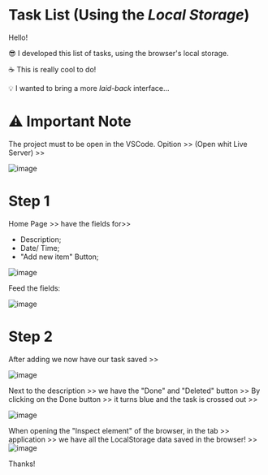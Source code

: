 # Task List (Using the _Local Storage_)
 
Hello!

😎 I developed this list of tasks, using the browser's local storage.

☕ This is really cool to do!

💡 I wanted to bring a more _laid-back_ interface...


# ⚠️ Important Note
The project must to be open in the VSCode. Opition >> (Open whit Live Server) >>

 ![image](https://user-images.githubusercontent.com/67087509/173992079-316a9cde-5e1f-43a4-be02-bc3d548bbfd8.png)


# Step 1

Home Page >> have the fields for>>
 * Description;
 * Date/ Time;
 * "Add new item" Button;

![image](https://user-images.githubusercontent.com/67087509/173990760-95c4521a-c0de-4e7e-9caa-23aa4df2336c.png)


Feed the fields:

![image](https://user-images.githubusercontent.com/67087509/173990836-09cad65a-dea5-417e-8acd-31d90705f326.png)



# Step 2

After adding we now have our task saved >>

![image](https://user-images.githubusercontent.com/67087509/173991243-160f6d5d-a00f-4c6d-8d1f-aeffc6c018de.png)


Next to the description >> we have the "Done" and "Deleted" button >>
By clicking on the Done button >> it turns blue and the task is crossed out >>

![image](https://user-images.githubusercontent.com/67087509/173991832-f5bd792c-de44-4a80-a7fe-376fe1d1297b.png)

When opening the "Inspect element" of the browser, in the tab >> application >> we have all the LocalStorage data saved in the browser! >>
![image](https://user-images.githubusercontent.com/67087509/173992868-732502ff-70f7-43b8-a9d6-06c036f8bf98.png)


Thanks!
